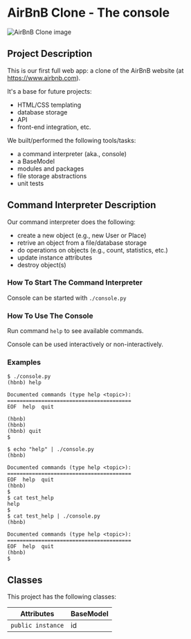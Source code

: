# AirBnB Clone - The console
![AirBnB Clone image](https://github.com/eveshogweyore/AirBnB_clone/blob/main/airbnb_clone_pic.png)
## Project Description

This is our first full web app: a clone of the AirBnB website (at https://www.airbnb.com).

It's a base for future projects:
- HTML/CSS templating
- database storage
- API
- front-end integration, etc.

We built/performed the following tools/tasks:
- a command interpreter (aka., console)
- a BaseModel
- modules and packages
- file storage abstractions
- unit tests

## Command Interpreter Description

Our command interpreter does the following:
- create a new object (e.g., new User or Place)
- retrive an object from a file/database storage
- do operations on objects (e.g., count, statistics, etc.)
- update instance attributes
- destroy object(s)

### How To Start The Command Interpreter

Console can be started with ```./console.py```

### How To Use The Console

Run command ```help``` to see available commands.

Console can be used interactively or non-interactively.

### Examples

```
$ ./console.py
(hbnb) help

Documented commands (type help <topic>):
========================================
EOF  help  quit

(hbnb) 
(hbnb) 
(hbnb) quit
$
```

```
$ echo "help" | ./console.py
(hbnb)

Documented commands (type help <topic>):
========================================
EOF  help  quit
(hbnb) 
$
$ cat test_help
help
$
$ cat test_help | ./console.py
(hbnb)

Documented commands (type help <topic>):
========================================
EOF  help  quit
(hbnb) 
$
```

## Classes

This project has the following classes:

| Attributes                 | BaseModel                                              |
| ----------------------|---------------------------------------------------------------|
| `public instance`   | id   |
